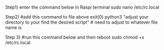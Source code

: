
Step1) enter the command below in Raspi terminal
sudo nano /etc/rc.local

Step2)
#add this command to file above exit(0)
python3 "adjust your directory to your find the desired script" # need to adjust to whatever file name is

Step 3)
#run this command below and then reboot
sudo chmod +x /etc/rc.local